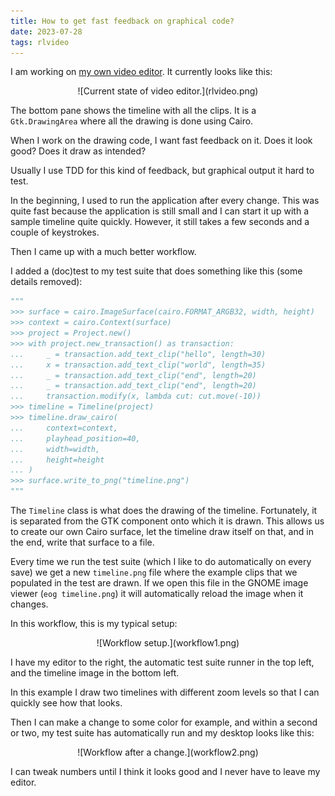 ```yaml
---
title: How to get fast feedback on graphical code?
date: 2023-07-28
tags: rlvideo
---
```


I am working on [my own video
editor](/writing/writing-my-own-video-editor/index.html). It currently looks
like this:

<p>
<center>
![Current state of video editor.](rlvideo.png)
</center>
</p>

The bottom pane shows the timeline with all the clips. It is a
`Gtk.DrawingArea` where all the drawing is done using Cairo.

When I work on the drawing code, I want fast feedback on it. Does it look good?
Does it draw as intended?

Usually I use TDD for this kind of feedback, but graphical output it hard to
test.

In the beginning, I used to run the application after every change. This was
quite fast because the application is still small and I can start it up with a
sample timeline quite quickly. However, it still takes a few seconds and a
couple of keystrokes.

Then I came up with a much better workflow.

I added a (doc)test to my test suite that does something like this (some
details removed):

```python
"""
>>> surface = cairo.ImageSurface(cairo.FORMAT_ARGB32, width, height)
>>> context = cairo.Context(surface)
>>> project = Project.new()
>>> with project.new_transaction() as transaction:
...     _ = transaction.add_text_clip("hello", length=30)
...     x = transaction.add_text_clip("world", length=35)
...     _ = transaction.add_text_clip("end", length=20)
...     _ = transaction.add_text_clip("end", length=20)
...     transaction.modify(x, lambda cut: cut.move(-10))
>>> timeline = Timeline(project)
>>> timeline.draw_cairo(
...     context=context,
...     playhead_position=40,
...     width=width,
...     height=height
... )
>>> surface.write_to_png("timeline.png")
"""
```

The `Timeline` class is what does the drawing of the timeline. Fortunately, it
is separated from the GTK component onto which it is drawn. This allows us to
create our own Cairo surface, let the timeline draw itself on that, and in the
end, write that surface to a file.

Every time we run the test suite (which I like to do automatically on every
save) we get a new `timeline.png` file where the example clips that we
populated in the test are drawn. If we open this file in the GNOME image viewer
(`eog timeline.png`) it will automatically reload the image when it changes.

In this workflow, this is my typical setup:

<p>
<center>
![Workflow setup.](workflow1.png)
</center>
</p>

I have my editor to the right, the automatic test suite runner in the top
left, and the timeline image in the bottom left.

In this example I draw two timelines with different zoom levels so that I can
quickly see how that looks.

Then I can make a change to some color for example, and within a second or two,
my test suite has automatically run and my desktop looks like this:

<p>
<center>
![Workflow after a change.](workflow2.png)
</center>
</p>

I can tweak numbers until I think it looks good and I never have to leave my
editor.
